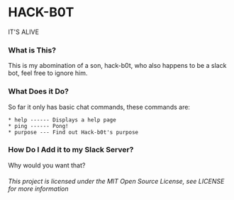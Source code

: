 # HACK-B0T

IT'S ALIVE

### What is This?

This is my abomination of a son, hack-b0t, who also happens to be a slack bot, 
feel free to ignore him.

### What Does it Do?

So far it only has basic chat commands, these commands are:

```
* help ------ Displays a help page
* ping ------ Pong!
* purpose --- Find out Hack-b0t's purpose
```

### How Do I Add it to my Slack Server?

Why would you want that?


###### This project is licensed under the MIT Open Source License, see LICENSE for more information